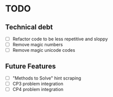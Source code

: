 # TODO

## Technical debt
- [ ] Refactor code to be less repetitive and sloppy
- [ ] Remove magic numbers
- [ ] Remove magic unicode codes

## Future Features
- [ ] "Methods to Solve" hint scraping
- [ ] CP3 problem integration
- [ ] CP4 problem integration
